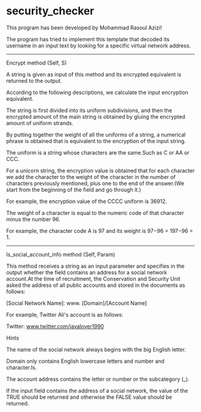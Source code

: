 # security_checker
This program has been developed by Mohammad Rasoul Azizi!

The program has tried to implement this template that decoded its username in an input text by looking for a specific virtual network address.

---

Encrypt method (Self, S)

A string is given as input of this method and its encrypted equivalent is returned to the output.

According to the following descriptions, we calculate the input encryption equivalent.

The string is first divided into its uniform subdivisions, and then the encrypted amount of the main string is obtained by gluing the encrypted amount of uniform strands.

By putting together the weight of all the uniforms of a string, a numerical phrase is obtained that is equivalent to the encryption of the input string.

The uniform is a string whose characters are the same.Such as C or AA or CCC.

For a unicorn string, the encryption value is obtained that for each character we add the character to the weight of the character in the number of characters previously mentioned, plus one to the end of the answer.(We start from the beginning of the field and go through it.)

For example, the encryption value of the CCCC uniform is 36912.

The weight of a character is equal to the numeric code of that character minus the number 96. 

For example, the character code A is 97 and its weight is 97−96 = 197−96 = 1.

---

Is_social_account_info method (Self, Param)

This method receives a string as an input parameter and specifies in the output whether the field contains an address for a social network account.At the time of recruitment, the Conservation and Security Unit asked the address of all public accounts and stored in the documents as follows:

[Social Network Name]: www. [Domain]/[Account Name]

For example, Twitter Ali's account is as follows:

Twitter: www.twitter.com/javalover1990

Hints

The name of the social network always begins with the big English letter.

Domain only contains English lowercase letters and number and character.Is.

The account address contains the letter or number or the subcategory (_).

If the input field contains the address of a social network, the value of the TRUE should be returned and otherwise the FALSE value should be returned.